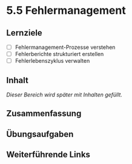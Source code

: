 # 5.5 Fehlermanagement

## Lernziele

- [ ] Fehlermanagement-Prozesse verstehen
- [ ] Fehlerberichte strukturiert erstellen
- [ ] Fehlerlebenszyklus verwalten

## Inhalt

_Dieser Bereich wird später mit Inhalten gefüllt._

## Zusammenfassung

## Übungsaufgaben

## Weiterführende Links
